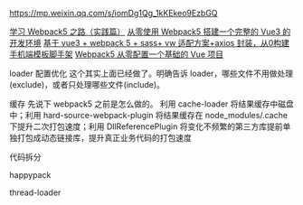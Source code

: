 
https://mp.weixin.qq.com/s/iomDg1Qg_1kKEkeo9EzbGQ

[学习 Webpack5 之路（实践篇）](https://juejin.cn/post/6991774994552324133#heading-28)
[从零使用 Webpack5 搭建一个完整的 Vue3 的开发环境](https://juejin.cn/post/6924180659829211143#heading-12)
[基于 vue3 + webpack 5 + sass+ vw 适配方案+axios 封装，从0构建手机端模板脚手架](https://juejin.cn/post/6989973871663251487#heading-18)
[Webpack5 从零配置一个基础的 Vue 项目](https://juejin.cn/post/6978832288586924046#heading-38)

loader 配置优化
这个其实上面已经做了。明确告诉 loader，哪些文件不用做处理(exclude)，或者只处理哪些文件(include)。

缓存
先说下 webpack5 之前是怎么做的。
利用 cache-loader 将结果缓存中磁盘中；利用 hard-source-webpack-plugin 将结果缓存在 node_modules/.cache 下提升二次打包速度；利用 DllReferencePlugin 将变化不频繁的第三方库提前单独打包成动态链接库，提升真正业务代码的打包速度

代码拆分

happypack

thread-loader
